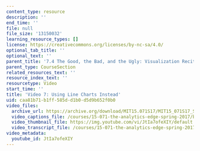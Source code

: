 ```yaml
---
content_type: resource
description: ''
end_time: ''
file: null
file_size: '13150032'
learning_resource_types: []
license: https://creativecommons.org/licenses/by-nc-sa/4.0/
optional_tab_title: ''
optional_text: ''
parent_title: '7.4 The Good, the Bad, and the Ugly: Visualization Recitation  (Recitation)'
parent_type: CourseSection
related_resources_text: ''
resource_index_text: ''
resourcetype: Video
start_time: ''
title: 'Video 7: Using Line Charts Instead'
uid: caa81b71-b1ff-585d-d1b0-d5d9b652f0b0
video_files:
  archive_url: https://archive.org/download/MIT15.071S17/MIT15_071S17_Session_7.4.08_300k.mp4
  video_captions_file: /courses/15-071-the-analytics-edge-spring-2017/bf3ffb22aa935b0598d8ee036a826425_JtIa7ofeXIY.vtt
  video_thumbnail_file: https://img.youtube.com/vi/JtIa7ofeXIY/default.jpg
  video_transcript_file: /courses/15-071-the-analytics-edge-spring-2017/3399ebbd565e8367afa2ef71c9bf9185_JtIa7ofeXIY.pdf
video_metadata:
  youtube_id: JtIa7ofeXIY
---
```

